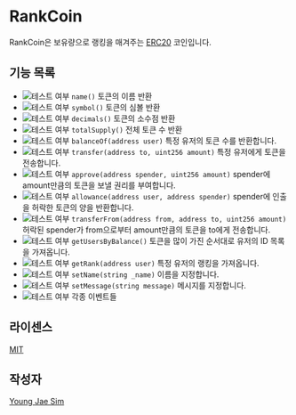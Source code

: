 # RankCoin
RankCoin은 보유량으로 랭킹을 매겨주는 [ERC20](https://github.com/ethereum/EIPs/blob/master/EIPS/eip-20.md) 코인입니다.

## 기능 목록
- ![테스트 여부](https://img.shields.io/badge/테스트%20여부-yes-brightgreen.svg) `name()` 토큰의 이름 반환
- ![테스트 여부](https://img.shields.io/badge/테스트%20여부-yes-brightgreen.svg) `symbol()` 토큰의 심볼 반환
- ![테스트 여부](https://img.shields.io/badge/테스트%20여부-yes-brightgreen.svg) `decimals()` 토큰의 소수점 반환
- ![테스트 여부](https://img.shields.io/badge/테스트%20여부-yes-brightgreen.svg) `totalSupply()` 전체 토큰 수 반환
- ![테스트 여부](https://img.shields.io/badge/테스트%20여부-yes-brightgreen.svg) `balanceOf(address user)` 특정 유저의 토큰 수를 반환합니다.
- ![테스트 여부](https://img.shields.io/badge/테스트%20여부-yes-brightgreen.svg) `transfer(address to, uint256 amount)` 특정 유저에게 토큰을 전송합니다.
- ![테스트 여부](https://img.shields.io/badge/테스트%20여부-yes-brightgreen.svg) `approve(address spender, uint256 amount)` spender에 amount만큼의 토큰을 보낼 권리를 부여합니다.
- ![테스트 여부](https://img.shields.io/badge/테스트%20여부-yes-brightgreen.svg) `allowance(address user, address spender)` spender에 인출을 허락한 토큰의 양을 반환합니다.
- ![테스트 여부](https://img.shields.io/badge/테스트%20여부-yes-brightgreen.svg) `transferFrom(address from, address to, uint256 amount)`허락된 spender가 from으로부터 amount만큼의 토큰을 to에게 전송합니다.
- ![테스트 여부](https://img.shields.io/badge/테스트%20여부-yes-brightgreen.svg) `getUsersByBalance()` 토큰을 많이 가진 순서대로 유저의 ID 목록을 가져옵니다.
- ![테스트 여부](https://img.shields.io/badge/테스트%20여부-yes-brightgreen.svg) `getRank(address user)` 특정 유저의 랭킹을 가져옵니다.
- ![테스트 여부](https://img.shields.io/badge/테스트%20여부-yes-brightgreen.svg) `setName(string _name)` 이름을 지정합니다.
- ![테스트 여부](https://img.shields.io/badge/테스트%20여부-yes-brightgreen.svg) `setMessage(string message)` 메시지를 지정합니다.
- ![테스트 여부](https://img.shields.io/badge/테스트%20여부-yes-brightgreen.svg) 각종 이벤트들

## 라이센스
[MIT](LICENSE)

## 작성자
[Young Jae Sim](https://github.com/Hanul)
